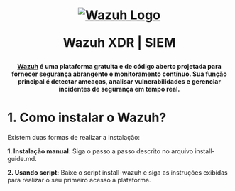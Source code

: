 <h1 align="center">

[![Wazuh Logo](https://github.com/user-attachments/assets/119abd64-9d52-4170-b976-6037f76f6097)](https://wazuh.com)

Wazuh XDR | SIEM

</h1>


<h4 align="center">
  
[Wazuh](https://wazuh.com) é uma plataforma gratuita e de código aberto projetada para fornecer segurança abrangente e monitoramento contínuo. Sua função principal é detectar ameaças, analisar vulnerabilidades e gerenciar incidentes de segurança em tempo real.

</h4>

# 1. Como instalar o Wazuh?

Existem duas formas de realizar a instalação:

**1. Instalação manual:** Siga o passo a passo descrito no arquivo install-guide.md.

**2. Usando script:** Baixe o script install-wazuh e siga as instruções exibidas para realizar o seu primeiro acesso à plataforma.
